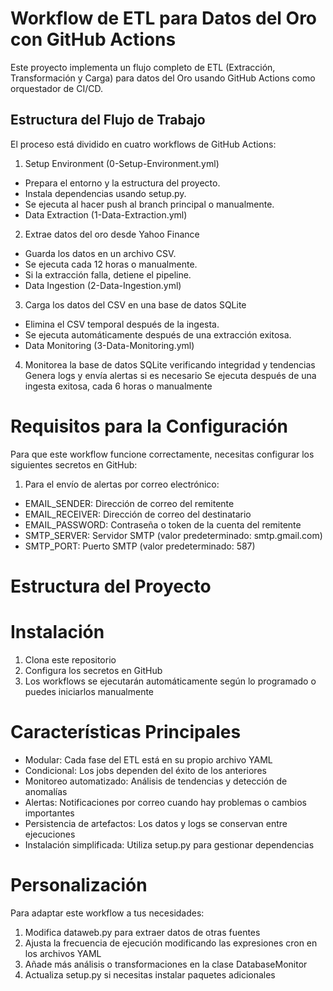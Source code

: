 # Workflow de ETL para Datos del Oro con GitHub Actions
Este proyecto implementa un flujo completo de ETL (Extracción, Transformación y Carga) para datos del Oro usando GitHub Actions como orquestador de CI/CD.

## Estructura del Flujo de Trabajo
El proceso está dividido en cuatro workflows de GitHub Actions:

1. Setup Environment (0-Setup-Environment.yml)
- Prepara el entorno y la estructura del proyecto.
- Instala dependencias usando setup.py.
- Se ejecuta al hacer push al branch principal o manualmente.
- Data Extraction (1-Data-Extraction.yml)

2. Extrae datos del oro desde Yahoo Finance
- Guarda los datos en un archivo CSV.
- Se ejecuta cada 12 horas o manualmente.
- Si la extracción falla, detiene el pipeline.
- Data Ingestion (2-Data-Ingestion.yml)

3. Carga los datos del CSV en una base de datos SQLite
- Elimina el CSV temporal después de la ingesta.
- Se ejecuta automáticamente después de una extracción exitosa.
- Data Monitoring (3-Data-Monitoring.yml)

4. Monitorea la base de datos SQLite verificando integridad y tendencias
Genera logs y envía alertas si es necesario
Se ejecuta después de una ingesta exitosa, cada 6 horas o manualmente

# Requisitos para la Configuración
Para que este workflow funcione correctamente, necesitas configurar los siguientes secretos en GitHub:

1. Para el envío de alertas por correo electrónico:
- EMAIL_SENDER: Dirección de correo del remitente
- EMAIL_RECEIVER: Dirección de correo del destinatario
- EMAIL_PASSWORD: Contraseña o token de la cuenta del remitente
- SMTP_SERVER: Servidor SMTP (valor predeterminado: smtp.gmail.com)
- SMTP_PORT: Puerto SMTP (valor predeterminado: 587)


# Estructura del Proyecto




# Instalación
1. Clona este repositorio
2. Configura los secretos en GitHub
3. Los workflows se ejecutarán automáticamente según lo programado o puedes iniciarlos manualmente

# Características Principales
- Modular: Cada fase del ETL está en su propio archivo YAML
- Condicional: Los jobs dependen del éxito de los anteriores
- Monitoreo automatizado: Análisis de tendencias y detección de anomalías
- Alertas: Notificaciones por correo cuando hay problemas o cambios importantes
- Persistencia de artefactos: Los datos y logs se conservan entre ejecuciones
- Instalación simplificada: Utiliza setup.py para gestionar dependencias

# Personalización
Para adaptar este workflow a tus necesidades:

1. Modifica dataweb.py para extraer datos de otras fuentes
2. Ajusta la frecuencia de ejecución modificando las expresiones cron en los archivos YAML
3. Añade más análisis o transformaciones en la clase DatabaseMonitor
4. Actualiza setup.py si necesitas instalar paquetes adicionales
